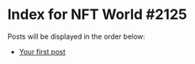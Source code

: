 # Index for NFT World #2125
Posts will be displayed in the order below:

- [Your first post](./001-first.md)


